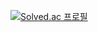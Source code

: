 [![Solved.ac
프로필](http://mazassumnida.wtf/api/v2/generate_badge?boj=wldns06)](https://solved.ac/wldns06)
